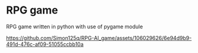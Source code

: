 # RPG game
RPG game written in python with use of pygame module


https://github.com/Simon125q/RPG-AI_game/assets/106029626/6e94d9b9-491d-476c-af09-51055ccbb10a

